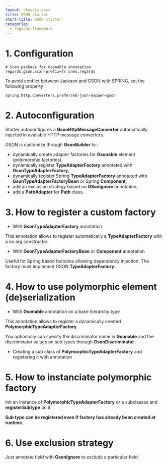 ```yaml
---
layout: classic-docs
title: GSON starter
short-title: GSON starter
categories:
  - regards-framework
---
```


# 1\. Configuration

```properties
# Scan package for Gsonable annotation
regards.gson.scan-prefix=fr.cnes.regards
```

To avoid conflict between Jackson and GSON with SPRING, set the following property :

```properties
spring.http.converters.preferred-json-mapper=gson
```

# 2\. Autoconfiguration

Starter autoconfigures a **GsonHttpMessageConverter** automatically injected in available HTTP message converters.

GSON is customize through **GsonBuilder** to :

- dynamically create adapter factories for **Gsonable** element (polymorphic factories),
- dynamically register **TypeAdapterFactory** annotated with **GsonTypeAdapterFactory**,
- dynamically register Spring **TypeAdapterFactory** annotated with **GsonTypeAdapterFactoryBean** or Spring **Component**,
- add an exclusion strategy based on **GSonIgnore** annotation,
- add a **PathAdapter** for **Path** class.

# 3\. How to register a custom factory

- With **GsonTypeAdapterFactory** annotation

This annotation allows to register automatically a **TypeAdapterFactory** with a no arg constructor.

- With **GsonTypeAdapterFactoryBean** or **Component** annotation

Useful for Spring based factories allowing dependency injection. The factory must implement GSON **TypeAdapterFactory**.

# 4\. How to use polymorphic element (de)serialization

- With **Gsonable** annotation on a base hierarchy type

This annotation allows to register a dynamically created **PolymorphicTypeAdapterFactory**.

You optionnaly can specify the discriminator name in **Gsonable** and the discriminator values on sub types through **GsonDiscriminator**.

- Creating a sub class of **PolymorphicTypeAdapterFactory** and registering it with annotation

# 5\. How to instanciate polymorphic factory

Init an instance of **PolymorphicTypeAdapterFactory** or a subclasses and **registerSubtype** on it.

**Sub type can be registered even if factory has already been created at runtime.**

# 6. Use exclusion strategy

Just annotate field with **GsonIgnore** to exclude a particular field.
